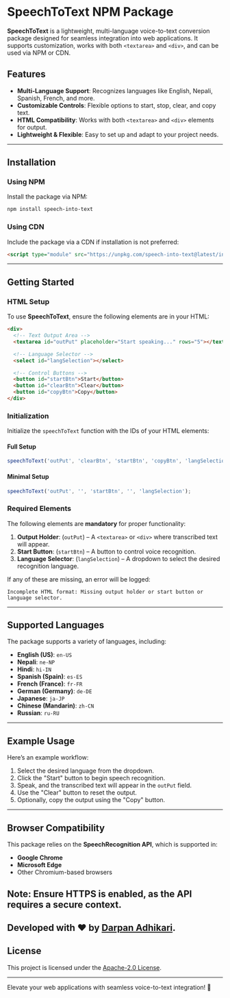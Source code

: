 # SpeechToText NPM Package  

**SpeechToText** is a lightweight, multi-language voice-to-text conversion package designed for seamless integration into web applications. It supports customization, works with both `<textarea>` and `<div>`, and can be used via NPM or CDN.  

## Features  

- **Multi-Language Support**: Recognizes languages like English, Nepali, Spanish, French, and more.  
- **Customizable Controls**: Flexible options to start, stop, clear, and copy text.  
- **HTML Compatibility**: Works with both `<textarea>` and `<div>` elements for output.  
- **Lightweight & Flexible**: Easy to set up and adapt to your project needs.  

---

## Installation  

### Using NPM  

Install the package via NPM:  
```bash  
npm install speech-into-text  
```  

### Using CDN  

Include the package via a CDN if installation is not preferred:  
```html  
<script type="module" src="https://unpkg.com/speech-into-text@latest/index.js"></script>  
```  

---

## Getting Started  

### HTML Setup  

To use **SpeechToText**, ensure the following elements are in your HTML:  

```html  
<div>  
  <!-- Text Output Area -->
  <textarea id="outPut" placeholder="Start speaking..." rows="5"></textarea>  

  <!-- Language Selector -->
  <select id="langSelection"></select>  

  <!-- Control Buttons -->
  <button id="startBtn">Start</button>
  <button id="clearBtn">Clear</button>
  <button id="copyBtn">Copy</button>
</div>  
```  

### Initialization  

Initialize the `speechToText` function with the IDs of your HTML elements:  

#### Full Setup  
```javascript  
speechToText('outPut', 'clearBtn', 'startBtn', 'copyBtn', 'langSelection');  
```  

#### Minimal Setup  
```javascript  
speechToText('outPut', '', 'startBtn', '', 'langSelection');  
```  

### Required Elements  

The following elements are **mandatory** for proper functionality:  

1. **Output Holder**: (`outPut`) – A `<textarea>` or `<div>` where transcribed text will appear.  
2. **Start Button**: (`startBtn`) – A button to control voice recognition.  
3. **Language Selector**: (`langSelection`) – A dropdown to select the desired recognition language.  

If any of these are missing, an error will be logged:  
```plaintext  
Incomplete HTML format: Missing output holder or start button or language selector.  
```  

---

## Supported Languages  

The package supports a variety of languages, including:  

- **English (US)**: `en-US`  
- **Nepali**: `ne-NP`  
- **Hindi**: `hi-IN`  
- **Spanish (Spain)**: `es-ES`  
- **French (France)**: `fr-FR`  
- **German (Germany)**: `de-DE`  
- **Japanese**: `ja-JP`  
- **Chinese (Mandarin)**: `zh-CN`  
- **Russian**: `ru-RU`  

---

## Example Usage  

Here’s an example workflow:  

1. Select the desired language from the dropdown.  
2. Click the "Start" button to begin speech recognition.  
3. Speak, and the transcribed text will appear in the `outPut` field.  
4. Use the "Clear" button to reset the output.  
5. Optionally, copy the output using the "Copy" button.  

---

## Browser Compatibility  

This package relies on the **SpeechRecognition API**, which is supported in:  

- **Google Chrome**  
- **Microsoft Edge**  
- Other Chromium-based browsers  

**Note**: Ensure HTTPS is enabled, as the API requires a secure context.  
---

Developed with ❤️ by [Darpan Adhikari](https://www.darpanadhikari.com.np). 
---

## License  

This project is licensed under the [Apache-2.0 License](https://opensource.org/licenses/Apache-2.0).  

---

Elevate your web applications with seamless voice-to-text integration! 🚀